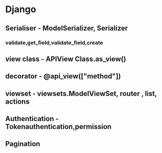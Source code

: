 # Django

## Serialiser - ModelSerializer, Serializer

### validate,get_field,validate_field,create

## view class - APIView Class.as_view()

## decorator - @api_view(["method"])

## viewset - viewsets.ModelViewSet, router , list, actions

## Authentication - Tokenauthentication,permission

## Pagination
